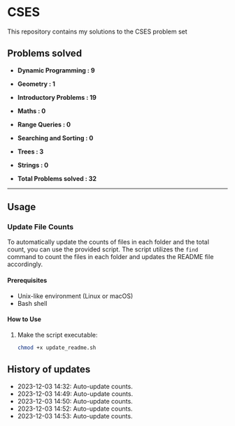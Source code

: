 # CSES

This repository contains my solutions to the CSES problem set

## Problems solved

- **Dynamic Programming : 9** *<number of files>*
- **Geometry : 1** *<number of files>*
- **Introductory Problems : 19** *<number of files>*
- **Maths : 0** *<number of files>*
- **Range Queries : 0** *<number of files>*
- **Searching and Sorting : 0** *<number of files>*
- **Trees : 3** *<number of files>*
- **Strings : 0** *<number of files>*

- **Total Problems solved : 32** *<sum of all files>*

---

## Usage

### Update File Counts

To automatically update the counts of files in each folder and the total count, you can use the provided script. The script utilizes the `find` command to count the files in each folder and updates the README file accordingly.

#### Prerequisites

- Unix-like environment (Linux or macOS)
- Bash shell

#### How to Use

1. Make the script executable:

   ```bash
   chmod +x update_readme.sh
   
  ## History of updates 
- 2023-12-03 14:32: Auto-update counts.
- 2023-12-03 14:49: Auto-update counts.
- 2023-12-03 14:50: Auto-update counts.
- 2023-12-03 14:52: Auto-update counts.
- 2023-12-03 14:53: Auto-update counts.

